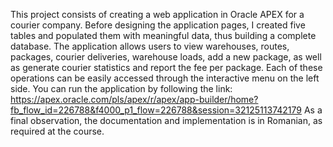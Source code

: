 This project consists of creating a web application in Oracle APEX for a courier company. Before designing the application pages, I created five tables and populated them with meaningful data, thus building a complete database. The application allows users to view warehouses, routes, packages, courier deliveries, warehouse loads, add a new package, as well as generate courier statistics and report the fee per package. Each of these operations can be easily accessed through the interactive menu on the left side.
You can run the application by following the link: https://apex.oracle.com/pls/apex/r/apex/app-builder/home?fb_flow_id=226788&f4000_p1_flow=226788&session=32125113742179
As a final observation, the documentation and implementation is in Romanian, as required at the course.

